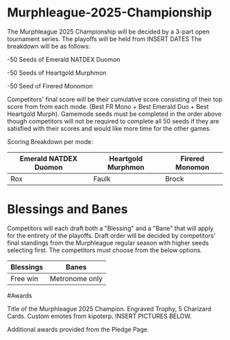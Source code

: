 # Murphleague-2025-Championship

The Murphleague 2025 Championship will be decided by a 3-part open tournament series. The playoffs will be held from INSERT DATES The breakdown will be as follows:

-50 Seeds of Emerald NATDEX Duomon

-50 Seeds of Heartgold Murphmon

-50 Seed of Firered Monomon

Competitors' final score will be their cumulative score consisting of their top score from from each mode. (Best FR Mono + Best Emerald Duo + Best Heartgold Murph). Gamemode seeds must be completed in the order above though competitors will not be required to complete all 50 seeds if they are satisfied with their scores and would like more time for the other games.

Scoring Breakdown per mode:

|Emerald NATDEX Duomon|Heartgold Murphmon|Firered Monomon|
|-|-|-|
|Rox|Faulk|Brock|

# Blessings and Banes

Competitors will each draft both a "Blessing" and a "Bane" that will apply for the entirety of the playoffs. Draft order will be decided by competitors' final standings from the Murphleague regular season with higher seeds selecting first. The competitors must choose from the below options.

|Blessings|Banes|
|-|-|
|Free win|Metronome only|

#Awards

Title of the Murphleague 2025 Champion. Engraved Trophy, 5 Charizard Cards. Custom emotes from kipoterp. INSERT PICTURES BELOW.

Additional awards provided from the Pledge Page.


